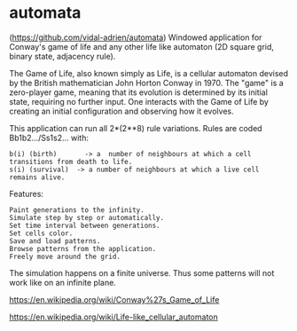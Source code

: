 # automata
(https://github.com/vidal-adrien/automata)
Windowed application for Conway's game of life and any other life like automaton (2D square grid, binary state, adjacency rule).

The Game of Life, also known simply as Life, is a cellular automaton devised by the British mathematician John Horton Conway in 1970.
The "game" is a zero-player game, meaning that its evolution is determined by its initial state, requiring no further input.
One interacts with the Game of Life by creating an initial configuration and observing how it evolves.

This application can run all 2*(2**8) rule variations. Rules are coded Bb1b2.../Ss1s2... with:

    b(i) (birth)       -> a  number of neighbours at which a cell transitions from death to life.
    s(i) (survival)  -> a number of neighbours at which a live cell remains alive.

Features:

    Paint generations to the infinity.
    Simulate step by step or automatically.
    Set time interval between generations.
    Set cells color.
    Save and load patterns.
    Browse patterns from the application.
    Freely move around the grid.

The simulation happens on a finite universe. Thus some patterns will not work like on an infinite plane.

https://en.wikipedia.org/wiki/Conway%27s_Game_of_Life

https://en.wikipedia.org/wiki/Life-like_cellular_automaton



